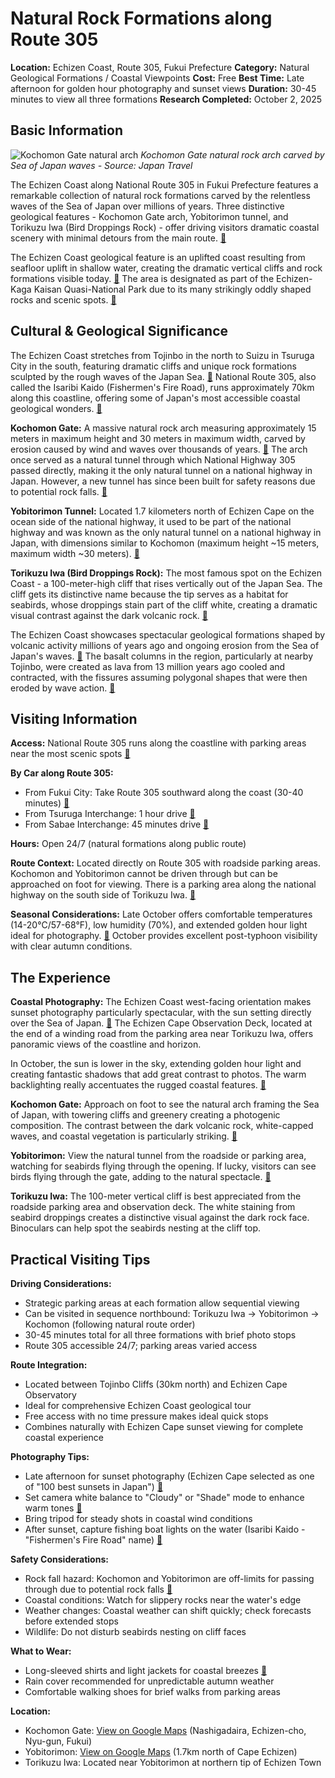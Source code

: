 # Natural Rock Formations along Route 305

**Location:** Echizen Coast, Route 305, Fukui Prefecture
**Category:** Natural Geological Formations / Coastal Viewpoints
**Cost:** Free
**Best Time:** Late afternoon for golden hour photography and sunset views
**Duration:** 30-45 minutes to view all three formations
**Research Completed:** October 2, 2025

## Basic Information

![Kochomon Gate natural arch](https://a1.cdn.japantravel.com/photo/17528-102349/1000/fukui-kocho-gate-and-guano-rock-102349.jpg)
*Kochomon Gate natural rock arch carved by Sea of Japan waves - Source: Japan Travel*

The Echizen Coast along National Route 305 in Fukui Prefecture features a remarkable collection of natural rock formations carved by the relentless waves of the Sea of Japan over millions of years. Three distinctive geological features - Kochomon Gate arch, Yobitorimon tunnel, and Torikuzu Iwa (Bird Droppings Rock) - offer driving visitors dramatic coastal scenery with minimal detours from the main route. [🔗](https://fukuitourguides.org/en/sightseeing/echizencoast/)

The Echizen Coast geological feature is an uplifted coast resulting from seafloor uplift in shallow water, creating the dramatic vertical cliffs and rock formations visible today. [🔗](https://japantravel.navitime.com/en/area/jp/spot/02301-3800044/) The area is designated as part of the Echizen-Kaga Kaisan Quasi-National Park due to its many strikingly oddly shaped rocks and scenic spots. [🔗](https://fukuitourguides.org/en/sightseeding/echizencoast/)

## Cultural & Geological Significance

The Echizen Coast stretches from Tojinbo in the north to Suizu in Tsuruga City in the south, featuring dramatic cliffs and unique rock formations sculpted by the rough waves of the Japan Sea. [🔗](https://fukuitourguides.org/en/sightseeing/echizencoast/) National Route 305, also called the Isaribi Kaido (Fishermen's Fire Road), runs approximately 70km along this coastline, offering some of Japan's most accessible coastal geological wonders. [🔗](https://centrip-japan.com/article/1682.html)

**Kochomon Gate:** A massive natural rock arch measuring approximately 15 meters in maximum height and 30 meters in maximum width, carved by erosion caused by wind and waves over thousands of years. [🔗](https://centrip-japan.com/article/1682.html) The arch once served as a natural tunnel through which National Highway 305 passed directly, making it the only natural tunnel on a national highway in Japan. However, a new tunnel has since been built for safety reasons due to potential rock falls. [🔗](https://japantravel.navitime.com/en/area/jp/spot/02301-3800044/)

**Yobitorimon Tunnel:** Located 1.7 kilometers north of Echizen Cape on the ocean side of the national highway, it used to be part of the national highway and was known as the only natural tunnel on a national highway in Japan, with dimensions similar to Kochomon (maximum height ~15 meters, maximum width ~30 meters). [🔗](https://japantravel.navitime.com/en/area/jp/spot/02301-3800044/)

**Torikuzu Iwa (Bird Droppings Rock):** The most famous spot on the Echizen Coast - a 100-meter-high cliff that rises vertically out of the Japan Sea. The cliff gets its distinctive name because the tip serves as a habitat for seabirds, whose droppings stain part of the cliff white, creating a dramatic visual contrast against the dark volcanic rock. [🔗](https://en.japantravel.com/fukui/kocho-gate-and-guano-rock/17528)

The Echizen Coast showcases spectacular geological formations shaped by volcanic activity millions of years ago and ongoing erosion from the Sea of Japan's waves. [🔗](https://nippon.com/en/guide-to-japan/gu900293/) The basalt columns in the region, particularly at nearby Tojinbo, were created as lava from 13 million years ago cooled and contracted, with the fissures assuming polygonal shapes that were then eroded by wave action. [🔗](https://nippon.com/en/guide-to-japan/gu900293/)

## Visiting Information

**Access:** National Route 305 runs along the coastline with parking areas near the most scenic spots [🔗](https://japantravel.navitime.com/en/area/jp/spot/02301-3800044/)

**By Car along Route 305:**
- From Fukui City: Take Route 305 southward along the coast (30-40 minutes) [🔗](https://japantravel.navitime.com/en/area/jp/spot/02301-3800044/)
- From Tsuruga Interchange: 1 hour drive [🔗](https://fukuitourguides.org/en/sightseeing/echizencoast/)
- From Sabae Interchange: 45 minutes drive [🔗](https://fukuitourguides.org/en/sightseeing/echizencoast/)

**Hours:** Open 24/7 (natural formations along public route)

**Route Context:** Located directly on Route 305 with roadside parking areas. Kochomon and Yobitorimon cannot be driven through but can be approached on foot for viewing. There is a parking area along the national highway on the south side of Torikuzu Iwa. [🔗](https://japantravel.navitime.com/en/area/jp/spot/02301-3800044/)

**Seasonal Considerations:** Late October offers comfortable temperatures (14-20°C/57-68°F), low humidity (70%), and extended golden hour light ideal for photography. [🔗](https://weatherspark.com/m/143557/10/Average-Weather-in-October-in-Fukui-shi-Japan) October provides excellent post-typhoon visibility with clear autumn conditions.

## The Experience

**Coastal Photography:** The Echizen Coast west-facing orientation makes sunset photography particularly spectacular, with the sun setting directly over the Sea of Japan. [🔗](https://japantravel.navitime.com/en/area/jp/spot/02301-3800044/) The Echizen Cape Observation Deck, located at the end of a winding road from the parking area near Torikuzu Iwa, offers panoramic views of the coastline and horizon.

In October, the sun is lower in the sky, extending golden hour light and creating fantastic shadows that add great contrast to photos. The warm backlighting really accentuates the rugged coastal features. [🔗](https://my.fujifilm.com/uk/blog/photography-tips/why-is-october-the-best-month-for-autumn-photography)

**Kochomon Gate:** Approach on foot to see the natural arch framing the Sea of Japan, with towering cliffs and greenery creating a photogenic composition. The contrast between the dark volcanic rock, white-capped waves, and coastal vegetation is particularly striking. [🔗](https://centrip-japan.com/article/1682.html)

**Yobitorimon:** View the natural tunnel from the roadside or parking area, watching for seabirds flying through the opening. If lucky, visitors can see birds flying through the gate, adding to the natural spectacle. [🔗](https://japantravel.navitime.com/en/area/jp/spot/02301-3800044/)

**Torikuzu Iwa:** The 100-meter vertical cliff is best appreciated from the roadside parking area and observation deck. The white staining from seabird droppings creates a distinctive visual against the dark rock face. Binoculars can help spot the seabirds nesting at the cliff top.

## Practical Visiting Tips

**Driving Considerations:**
- Strategic parking areas at each formation allow sequential viewing
- Can be visited in sequence northbound: Torikuzu Iwa → Yobitorimon → Kochomon (following natural route order)
- 30-45 minutes total for all three formations with brief photo stops
- Route 305 accessible 24/7; parking areas varied access

**Route Integration:**
- Located between Tojinbo Cliffs (30km north) and Echizen Cape Observatory
- Ideal for comprehensive Echizen Coast geological tour
- Free access with no time pressure makes ideal quick stops
- Combines naturally with Echizen Cape sunset viewing for complete coastal experience

**Photography Tips:**
- Late afternoon for sunset photography (Echizen Cape selected as one of "100 best sunsets in Japan") [🔗](https://japantravel.navitime.com/en/area/jp/spot/02301-3800044/)
- Set camera white balance to "Cloudy" or "Shade" mode to enhance warm tones [🔗](https://my.fujifilm.com/uk/blog/photography-tips/why-is-october-the-best-month-for-autumn-photography)
- Bring tripod for steady shots in coastal wind conditions
- After sunset, capture fishing boat lights on the water (Isaribi Kaido - "Fishermen's Fire Road" name) [🔗](https://centrip-japan.com/article/1682.html)

**Safety Considerations:**
- Rock fall hazard: Kochomon and Yobitorimon are off-limits for passing through due to potential rock falls [🔗](https://en.japantravel.com/fukui/kocho-gate-and-guano-rock/17528)
- Coastal conditions: Watch for slippery rocks near the water's edge
- Weather changes: Coastal weather can shift quickly; check forecasts before extended stops
- Wildlife: Do not disturb seabirds nesting on cliff faces

**What to Wear:**
- Long-sleeved shirts and light jackets for coastal breezes [🔗](https://matcha-jp.com/en/25162)
- Rain cover recommended for unpredictable autumn weather
- Comfortable walking shoes for brief walks from parking areas

**Location:**
- Kochomon Gate: [View on Google Maps](https://maps.google.com/maps?q=35.6167,135.9667) (Nashigadaira, Echizen-cho, Nyu-gun, Fukui)
- Yobitorimon: [View on Google Maps](https://maps.google.com/maps?q=35.999,135.958) (1.7km north of Cape Echizen)
- Torikuzu Iwa: Located near Yobitorimon at northern tip of Echizen Town
